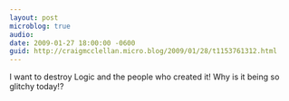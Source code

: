 ```yaml
---
layout: post
microblog: true
audio: 
date: 2009-01-27 18:00:00 -0600
guid: http://craigmcclellan.micro.blog/2009/01/28/t1153761312.html
---
```

I want to destroy Logic and the people who created it!  Why is it being so glitchy today!?
